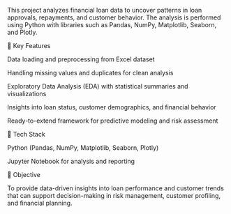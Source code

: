 This project analyzes financial loan data to uncover patterns in loan approvals, repayments, and customer behavior. The analysis is performed using Python with libraries such as Pandas, NumPy, Matplotlib, Seaborn, and Plotly.

🔹 Key Features

Data loading and preprocessing from Excel dataset

Handling missing values and duplicates for clean analysis

Exploratory Data Analysis (EDA) with statistical summaries and visualizations

Insights into loan status, customer demographics, and financial behavior

Ready-to-extend framework for predictive modeling and risk assessment

🔹 Tech Stack

Python (Pandas, NumPy, Matplotlib, Seaborn, Plotly)

Jupyter Notebook for analysis and reporting

🔹 Objective

To provide data-driven insights into loan performance and customer trends that can support decision-making in risk management, customer profiling, and financial planning.
